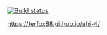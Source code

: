 [![Build status](https://ci.appveyor.com/api/projects/status/8xx795q1pn9tcto0?svg=true)](https://ci.appveyor.com/project/ferfox88/ahj-4)

https://ferfox88.github.io/ahj-4/
